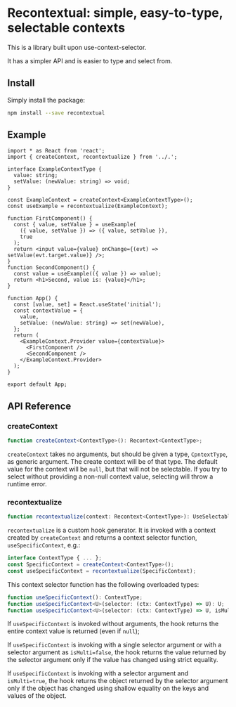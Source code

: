 # Recontextual: simple, easy-to-type, selectable contexts

This is a library built upon use-context-selector.

It has a simpler API and is easier to type and select from.

## Install

Simply install the package:

```bash
npm install --save recontextual
```

## Example

```tsx
import * as React from 'react';
import { createContext, recontextualize } from '../.';

interface ExampleContextType {
  value: string;
  setValue: (newValue: string) => void;
}

const ExampleContext = createContext<ExampleContextType>();
const useExample = recontextualize(ExampleContext);

function FirstComponent() {
  const { value, setValue } = useExample(
    ({ value, setValue }) => ({ value, setValue }),
    true
  );
  return <input value={value} onChange={(evt) => setValue(evt.target.value)} />;
}
function SecondComponent() {
  const value = useExample(({ value }) => value);
  return <h1>Second, value is: {value}</h1>;
}

function App() {
  const [value, set] = React.useState('initial');
  const contextValue = {
    value,
    setValue: (newValue: string) => set(newValue),
  };
  return (
    <ExampleContext.Provider value={contextValue}>
      <FirstComponent />
      <SecondComponent />
    </ExampleContext.Provider>
  );
}

export default App;
```

## API Reference

### createContext

```ts
function createContext<ContextType>(): Recontext<ContextType>;
```

`createContext` takes no arguments, but should be given a type, `CpntextType`, as generic argument. The create context will be of that type. The default value for the context will be `null`, but that will not be selectable. If you try to select without providing a non-null context value, selecting will throw a runtime error.

### recontextualize

```ts
function recontextualize(context: Recontext<ContextType>): UseSelectableContext<ContextType>;
```

`recontextualize` is a custom hook generator. It is invoked with a context created by `createContext` and returns a context selector function, `useSpecificContext`, e.g.:


```ts
interface ContextType { ... };
const SpecificContext = createContext<ContextType>();
const useSpecificContext = recontextualize(SpecificContext);
```

This context selector function has the following overloaded types:

```ts
function useSpecificContext(): ContextType;
function useSpecificContext<U>(selector: (ctx: ContextType) => U): U;
function useSpecificContext<U>(selector: (ctx: ContextType) => U, isMulti: boolean): U;
```

If `useSpecificContext` is invoked without arguments, the hook returns the entire context value is returned (even if `null`);

If `useSpecificContext` is invoking with a single selector argument or with a selector argument as `isMulti=false`, the hook returns the value returned by the selector argument only if the value has changed using strict equality.

If `useSpecificContext` is invoking with a selector argument and `isMulti=true`, the hook returns the object returned by the selector argument only if the object has changed using shallow equality on the keys and values of the object.

